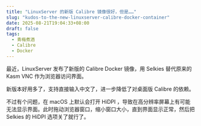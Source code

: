 ```yaml
---
title: "LinuxServer 的新版 Calibre 镜像很好，但是……"
slug: "kudos-to-the-new-linuxserver-calibre-docker-container"
date: 2025-08-21T19:04:33+08:00
draft: false
tags:
  - 青梅煮酒
  - Calibre
  - Docker
---
```

最近，LinuxServer 发布了新版的 Calibre Docker 镜像，用 Selkies 替代原来的 Kasm VNC 作为浏览器访问界面。

新版本好用多了，支持直接输入中文了，进一步降低了对桌面版 Calibre 的依赖。

不过有个问题，在 macOS 上默认会打开 HiDPI ，导致在高分辨率屏幕上有可能无法显示界面。此时拖动浏览器窗口，缩小窗口大小，直到界面显示正常，然后把 Selkies 的 HiDPI 选项关了就行了。
